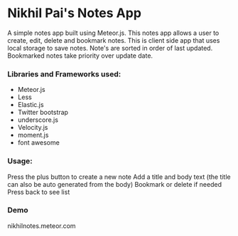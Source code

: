 # Nikhil Pai's Notes App

A simple notes app built using Meteor.js. This notes app allows a user to create, edit, delete and bookmark notes. This is client side app that uses local storage to save notes. Note's are sorted in order of last updated. Bookmarked notes take priority over update date.

### Libraries and Frameworks used:
* Meteor.js
* Less
* Elastic.js
* Twitter bootstrap
* underscore.js
* Velocity.js
* moment.js
* font awesome

### Usage:

Press the plus button to create a new note 
Add a title and body text (the title can also be auto generated from the body) 
Bookmark or delete if needed 
Press back to see list

### Demo
nikhilnotes.meteor.com